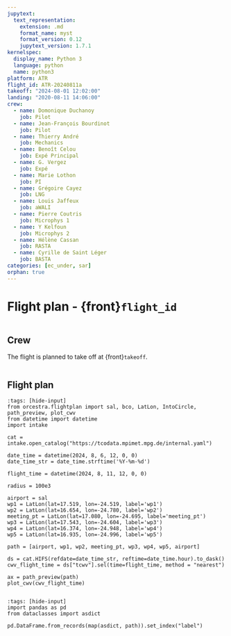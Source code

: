 ```yaml
---
jupytext:
  text_representation:
    extension: .md
    format_name: myst
    format_version: 0.12
    jupytext_version: 1.7.1
kernelspec:
  display_name: Python 3
  language: python
  name: python3
platform: ATR
flight_id: ATR-20240811a
takeoff: "2024-08-01 12:02:00"
landing: "2020-08-11 14:06:00"
crew:
  - name: Domonique Duchanoy
    job: Pilot
  - name: Jean-François Bourdinot
    job: Pilot
  - name: Thierry André
    job: Mechanics
  - name: Benoît Celou
    job: Expé Principal
  - name: G. Vergez 
    job: Expé 
  - name: Marie Lothon 
    job: PI
  - name: Grégoire Cayez
    job: LNG
  - name: Louis Jaffeux
    job: aWALI
  - name: Pierre Coutris
    job: Microphys 1
  - name: Y Kelfoun
    job: Microphys 2
  - name: Hélène Cassan
    job: RASTA
  - name: Cyrille de Saint Léger
    job: BASTA
categories: [ec_under, sar]
orphan: true
---
```


# Flight plan - {front}`flight_id`

```{badges}
```

## Crew

The flight is planned to take off at {front}`takeoff`.

```{crew}
```

## Flight plan

```{code-cell} python3
:tags: [hide-input]
from orcestra.flightplan import sal, bco, LatLon, IntoCircle, path_preview, plot_cwv
from datetime import datetime
import intake

cat = intake.open_catalog("https://tcodata.mpimet.mpg.de/internal.yaml")

date_time = datetime(2024, 8, 6, 12, 0, 0)
date_time_str = date_time.strftime('%Y-%m-%d')

flight_time = datetime(2024, 8, 11, 12, 0, 0)

radius = 100e3

airport = sal
wp1 = LatLon(lat=17.519, lon=-24.519, label='wp1')
wp2 = LatLon(lat=16.654, lon=-24.780, label='wp2')
meeting_pt = LatLon(lat=17.080, lon=-24.695, label='meeting_pt')
wp3 = LatLon(lat=17.543, lon=-24.604, label='wp3')
wp4 = LatLon(lat=16.374, lon=-24.948, label='wp4')
wp5 = LatLon(lat=16.935, lon=-24.996, label='wp5')

path = [airport, wp1, wp2, meeting_pt, wp3, wp4, wp5, airport]

ds = cat.HIFS(refdate=date_time_str, reftime=date_time.hour).to_dask()
cwv_flight_time = ds["tcwv"].sel(time=flight_time, method = "nearest")

ax = path_preview(path)
plot_cwv(cwv_flight_time)


```

```{code-cell} python3
:tags: [hide-input]
import pandas as pd
from dataclasses import asdict

pd.DataFrame.from_records(map(asdict, path)).set_index("label")
```
